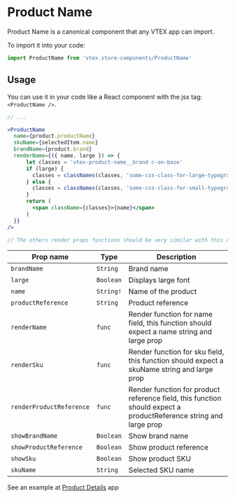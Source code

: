 # Product Name
Product Name is a canonical component that any VTEX app can import.

To import it into your code: 
```js
import ProductName from 'vtex.store-components/ProductName'
```

## Usage
You can use it in your code like a React component with the jsx tag: `<ProductName />`. 
```jsx
// ...

<ProductName
  name={product.productName}
  skuName={selectedItem.name}
  brandName={product.brand}
  renderName={({ name, large }) => {
      let classes = 'vtex-product-name__brand c-on-base'
      if (large) {
        classes = classNames(classes, 'some-css-class-for-large-typograhy')
      } else {
        classes = classNames(classes, 'some-css-class-for-small-typography')
      }
      return (
        <span className={classes}>{name}</span>
      )
  }}
/>

// The others render props functions should be very similar with this one
```

| Prop name               | Type       | Description                                                                                                       |
| ----------------------- | ---------- | ----------------------------------------------------------------------------------------------------------------- |
| `brandName`             | `String`   | Brand name                                                                                                        |
| `large`                 | `Boolean`  | Displays large font                                                                                               |
| `name`                  | `String!`  | Name of the product                                                                                               |
| `productReference`      | `String`   | Product reference                                                                                                 |
| `renderName`            | `func`     | Render function for name field, this function should expect a name string and large prop                          |
| `renderSku`             | `func`     | Render function for sku field, this function should expect a skuName string and large prop                        |
| `renderProductReference`| `func`     | Render function for product reference field, this function should expect a productReference string and large prop |
| `showBrandName`         | `Boolean`  | Show brand name                                                                                                   |
| `showProductReference`  | `Boolean`  | Show product reference                                                                                            |
| `showSku`               | `Boolean`  | Show product SKU                                                                                                  |
| `skuName`               | `String`   | Selected SKU name                                                                                                 |

See an example at [Product Details](https://github.com/vtex-apps/product-summary/blob/master/react/index.js) app
